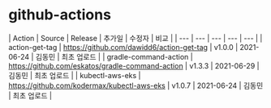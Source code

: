 # github-actions

| Action | Source | Release | 추가일 | 수정자 | 비교 |
| --- | --- | --- | --- | --- |
| action-get-tag | <https://github.com/dawidd6/action-get-tag> | v1.0.0 | 2021-06-24 | 김동민 | 최초 업로드 |
| gradle-command-action | <https://github.com/eskatos/gradle-command-action> | v1.3.3 | 2021-06-29 | 김동민 | 최초 업로드 |
| kubectl-aws-eks | <https://github.com/kodermax/kubectl-aws-eks> | v1.0.7 | 2021-06-24 | 김동민 | 최초 업로드 |
